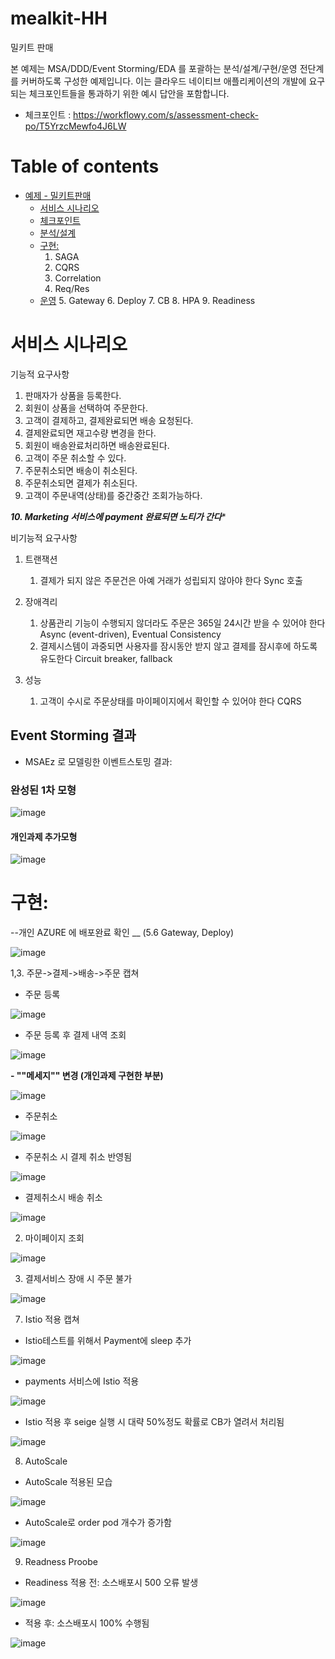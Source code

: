# mealkit-HH


밀키트 판매

본 예제는 MSA/DDD/Event Storming/EDA 를 포괄하는 분석/설계/구현/운영 전단계를 커버하도록 구성한 예제입니다.
이는 클라우드 네이티브 애플리케이션의 개발에 요구되는 체크포인트들을 통과하기 위한 예시 답안을 포함합니다.
- 체크포인트 : https://workflowy.com/s/assessment-check-po/T5YrzcMewfo4J6LW


# Table of contents

- [예제 - 밀키트판매](#---)
  - [서비스 시나리오](#서비스-시나리오)
  - [체크포인트](#체크포인트)
  - [분석/설계](#분석설계)
  - [구현:](#구현-)
     1. SAGA
     2. CQRS
     3. Correlation
     4. Req/Res
  - [운영](#운영)
     5. Gateway
     6. Deploy
     7. CB
     8. HPA
     9. Readiness


# 서비스 시나리오


기능적 요구사항

1. 판매자가 상품을 등록한다.
2. 회원이 상품을 선택하여 주문한다.
3. 고객이 결제하고, 결제완료되면 배송 요청된다.
4. 결제완료되면 재고수량 변경을 한다.
5. 회원이 배송완료처리하면 배송완료된다.
6. 고객이 주문 취소할 수 있다.
7. 주문취소되면 배송이 취소된다.
8. 주문취소되면 결제가 취소된다.
9. 고객이 주문내역(상태)를 중간중간 조회가능하다.


***10. Marketing 서비스에 payment 완료되면 노티가 간다**** 

비기능적 요구사항
1. 트랜잭션
    1. 결제가 되지 않은 주문건은 아예 거래가 성립되지 않아야 한다  Sync 호출
    
1. 장애격리
    1. 상품관리 기능이 수행되지 않더라도 주문은 365일 24시간 받을 수 있어야 한다  Async (event-driven), Eventual Consistency
    1. 결제시스템이 과중되면 사용자를 잠시동안 받지 않고 결제를 잠시후에 하도록 유도한다  Circuit breaker, fallback
1. 성능
    1. 고객이 수시로 주문상태를 마이페이지에서 확인할 수 있어야 한다  CQRS




## Event Storming 결과
* MSAEz 로 모델링한 이벤트스토밍 결과:  


### 완성된 1차 모형
![image](https://user-images.githubusercontent.com/75401920/104998076-f9929380-5a6d-11eb-8ac9-1ba95cea971f.png)


#### 개인과제 추가모형 

![image](https://user-images.githubusercontent.com/75401873/105170529-66865600-5b60-11eb-9f93-817a00e3b94a.png)



# 구현: 


--개인 AZURE 에 배포완료 확인 __ (5.6 Gateway, Deploy) 

![image](https://user-images.githubusercontent.com/75401873/105173898-0c3bc400-5b65-11eb-9613-0d0fce1cfe08.png)

1,3. 주문->결제->배송->주문 캡쳐


 - 주문 등록

![image](https://user-images.githubusercontent.com/75401873/105171349-75213d00-5b61-11eb-8b69-910dacddd8a3.png)

 - 주문 등록 후 결제 내역 조회

![image](https://user-images.githubusercontent.com/75401873/105171814-055f8200-5b62-11eb-97c3-2963658f1053.png)

 **- ""메세지"" 변경  (개인과제 구현한 부분)** 

![image](https://user-images.githubusercontent.com/75401920/105002205-3e212d80-5a74-11eb-9d3a-469df1f27d49.png)

 - 주문취소

![image](https://user-images.githubusercontent.com/75401920/105002335-6dd03580-5a74-11eb-860d-66d4062bd18f.png)

 - 주문취소 시 결제 취소 반영됨

![image](https://user-images.githubusercontent.com/75401920/105002401-95270280-5a74-11eb-89c9-069db87220e6.png)

 - 결제취소시 배송 취소
 
![image](https://user-images.githubusercontent.com/75401920/105002466-acfe8680-5a74-11eb-91ba-bc04509a8b10.png)


2. 마이페이지 조회

![image](https://user-images.githubusercontent.com/75401920/105002605-e8995080-5a74-11eb-99ad-15cdb20324ad.png)


3. 결제서비스 장애 시 주문 불가

![image](https://user-images.githubusercontent.com/75401920/105002912-52b1f580-5a75-11eb-8ce0-b661fbbcc1d3.png)



7. Istio 적용 캡쳐

  - Istio테스트를 위해서 Payment에 sleep 추가
  
![image](https://user-images.githubusercontent.com/75401920/105005616-e89b4f80-5a78-11eb-82cb-de53e5881e3f.png)

 - payments 서비스에 Istio 적용
   
![image](https://user-images.githubusercontent.com/75401920/105006822-7f1c4080-5a7a-11eb-9191-db35233773d3.png)

 - Istio 적용 후 seige 실행 시 대략 50%정도 확률로 CB가 열려서 처리됨

![image](https://user-images.githubusercontent.com/75401920/105006958-b2f76600-5a7a-11eb-99f3-c8b81a4ec270.png)

8. AutoScale

 - AutoScale 적용된 모습

![image](https://user-images.githubusercontent.com/75401920/105006642-4714fd80-5a7a-11eb-8424-aa2dede45666.png)

 - AutoScale로  order pod 개수가 증가함

![image](https://user-images.githubusercontent.com/75401920/105006308-cf46d300-5a79-11eb-96db-77d865c9bfe9.png)


9. Readness Proobe
 
  - Readiness 적용 전: 소스배포시 500 오류 발생
  
![image](https://user-images.githubusercontent.com/75401920/105004548-7d04b280-5a77-11eb-95cb-d5fe19a40557.png)


  - 적용 후: 소스배포시 100% 수행됨

![image](https://user-images.githubusercontent.com/75401920/105004912-f0a6bf80-5a77-11eb-88ee-f0bcd8f67f45.png)


